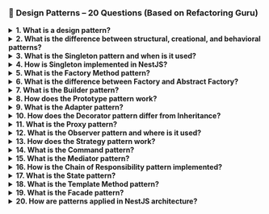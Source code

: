 ### 🎯 **Design Patterns – 20 Questions (Based on Refactoring Guru)**

<details><summary><b>1. What is a design pattern?</b></summary>

A **design pattern** is a general reusable solution to a common problem in software design.  
It is **not code**, but a **blueprint** for solving architectural challenges.

</details>

<details><summary><b>2. What is the difference between structural, creational, and behavioral patterns?</b></summary>

- **Creational**: Object creation logic (e.g. Singleton, Factory)
- **Structural**: Composition of classes/objects (e.g. Adapter, Composite)
- **Behavioral**: Communication between objects (e.g. Observer, Strategy)

</details>

<details><summary><b>3. What is the Singleton pattern and when is it used?</b></summary>

**Singleton** ensures a class has **only one instance** and provides a global access point.

🧠 Use when:
- You need centralized configuration
- You want to manage global state (cautiously)

```ts
class Logger {
  private static instance: Logger;
  private constructor() {}
  static getInstance() {
    if (!Logger.instance) Logger.instance = new Logger();
    return Logger.instance;
  }
}
```

</details>

<details><summary><b>4. How is Singleton implemented in NestJS?</b></summary>

NestJS services are **singletons by default**. No extra logic is needed:
```ts
@Injectable()
export class ConfigService {} // one shared instance across app
```

</details>

<details><summary><b>5. What is the Factory Method pattern?</b></summary>

Provides an interface for creating objects but lets subclasses alter the type of object that is created.

Use when:
- You want to delegate instantiation logic
- You need extensibility in object creation

```ts
abstract class TransportFactory {
  abstract createTransport(): Transport;
}
```

</details>

<details><summary><b>6. What is the difference between Factory and Abstract Factory?</b></summary>

- **Factory Method** creates one object.
- **Abstract Factory** creates a **family of related objects**.

```ts
interface ButtonFactory {
  createButton(): Button;
  createCheckbox(): Checkbox;
}
```

</details>

<details><summary><b>7. What is the Builder pattern?</b></summary>

Separates construction of a complex object from its representation.

Useful for:
- Configurable object creation (e.g. fluent APIs)
- Complex DTO/response generation

```ts
const user = new UserBuilder().setName('John').setEmail('a@b.com').build();
```

</details>

<details><summary><b>8. How does the Prototype pattern work?</b></summary>

Creates new objects by copying existing ones (cloning).

```ts
const clone = Object.create(original);
```

Use when:
- Instantiating from scratch is expensive
- You need dynamic duplication

</details>

<details><summary><b>9. What is the Adapter pattern?</b></summary>

Converts one interface into another expected by the client.

Useful for **integrating external libraries** or legacy code.

```ts
class PayPalAdapter implements Payment {
  constructor(private sdk: PayPalSdk) {}
  pay() {
    this.sdk.charge();
  }
}
```

</details>

<details><summary><b>10. How does the Decorator pattern differ from Inheritance?</b></summary>

- **Decorator** extends behavior **dynamically** via composition.
- **Inheritance** extends via class hierarchy (compile-time).

NestJS middleware, pipes, and interceptors follow **decorator principles**.

</details>

<details><summary><b>11. What is the Proxy pattern?</b></summary>

Provides a placeholder or interface to control access to another object.

Use for:
- Logging
- Caching
- Lazy loading

```ts
class CachedService implements Service {
  constructor(private real: Service) {}
  getData() {
    if (cache) return cache;
    return this.real.getData();
  }
}
```

</details>

<details><summary><b>12. What is the Observer pattern and where is it used?</b></summary>

Defines a one-to-many dependency between objects so that when one changes, all observers are notified.

Used in:
- Event systems
- Kafka consumers
- Reactivity

```ts
subject.subscribe(observer);
subject.notify(data);
```

</details>

<details><summary><b>13. How does the Strategy pattern work?</b></summary>

Enables selecting an algorithm or behavior at runtime.

Used in NestJS with DI for choosing implementations:
```ts
interface AuthStrategy { validate(): boolean }
```

Swap behavior by injecting different classes.

</details>

<details><summary><b>14. What is the Command pattern?</b></summary>

Encapsulates a request as an object.

Great for:
- Undo/redo
- Queuing
- Audit logging

```ts
class CreateUserCommand {
  constructor(public readonly userDto: CreateUserDto) {}
}
```

Used in `@nestjs/cqrs`.

</details>

<details><summary><b>15. What is the Mediator pattern?</b></summary>

Centralizes communication between objects to reduce coupling.

NestJS `@nestjs/cqrs` uses this via `CommandBus`, `EventBus`.

</details>

<details><summary><b>16. How is the Chain of Responsibility pattern implemented?</b></summary>

Passes a request along a chain of handlers.

Used in:
- Middleware pipelines
- NestJS Interceptors or Guards

```ts
class Handler {
  setNext(handler: Handler): Handler { /*...*/ }
  handle(request) {
    if (!this.canHandle()) this.next.handle(request);
  }
}
```

</details>

<details><summary><b>17. What is the State pattern?</b></summary>

Allows an object to change behavior when its internal state changes.

E.g., order lifecycle:
```ts
order.setState(new ShippedState());
```

Each state implements the same interface differently.

</details>

<details><summary><b>18. What is the Template Method pattern?</b></summary>

Defines a skeleton of an algorithm and allows subclasses to redefine steps.

```ts
abstract class ReportTemplate {
  generate() {
    this.fetchData();
    this.format();
    this.export();
  }
}
```

</details>

<details><summary><b>19. What is the Facade pattern?</b></summary>

Provides a simplified interface to a complex subsystem.

Used in:
- Module facades
- Aggregation services
```ts
class PaymentFacade {
  constructor(private stripe: Stripe, private logger: Logger) {}

  process() {
    this.logger.log();
    this.stripe.charge();
  }
}
```

</details>

<details><summary><b>20. How are patterns applied in NestJS architecture?</b></summary>

NestJS promotes:
- **Strategy** (DI)
- **Observer** (event bus)
- **Decorator** (metadata + interceptors)
- **Command / Mediator** (`@nestjs/cqrs`)
- **Singleton** (services)
- **Factory** (custom providers)
- **Proxy** (Guards/Interceptors)

It encourages **clean architecture with rich pattern usage out of the box**.

</details>
